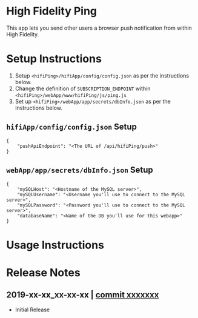 # High Fidelity Ping
This app lets you send other users a browser push notification from within High Fidelity.

# Setup Instructions
1. Setup `<hifiPing>/hifiApp/config/config.json` as per the instructions below.
2. Change the definition of `SUBSCRIPTION_ENDPOINT` within `<hifiPing>/webApp/www/hifiPing/js/ping.js`
3. Set up `<hifiPing>/webApp/app/secrets/dbInfo.json` as per the instructions below.

## `hifiApp/config/config.json` Setup
```
{
    "pushApiEndpoint": "<The URL of /api/hifiPing/push>"
}
```

## `webApp/app/secrets/dbInfo.json` Setup
```
{
    "mySQLHost": "<Hostname of the MySQL server>",
    "mySQLUsername": "<Username you'll use to connect to the MySQL server>",
    "mySQLPassword": "<Password you'll use to connect to the MySQL server>",
    "databaseName": "<Name of the DB you'll use for this webapp>"
}
```

# Usage Instructions

# Release Notes

## 2019-xx-xx_xx-xx-xx | [commit xxxxxxx](https://github.com/highfidelity/hifi-content/commits/xxxxxxx)
- Initial Release